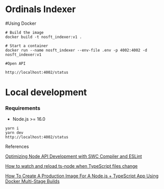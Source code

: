 # Ordinals Indexer

#Using Docker

```
# Build the image
docker build -t nosft_indexer:v1 .

# Start a container
docker run --name nosft_indexer --env-file .env -p 4002:4002 -d nosft_indexer:v1

#Open API

http://localhost:4002/status
```

# Local development

### Requirements

- Node.js >= 16.0

```
yarn i
yarn dev
http://localhost:4002/status
```

References

[Optimizing Node API Development with SWC Compiler and ESLint](https://dev.to/franciscomendes10866/how-to-setup-a-node-api-with-swc-and-eslint-1h5d)

[How to watch and reload ts-node when TypeScript files change](https://stackoverflow.com/questions/37979489/how-to-watch-and-reload-ts-node-when-typescript-files-change)

[How To Create A Production Image For A Node.js + TypeScript App Using Docker Multi-Stage Builds](https://www.andreadiotallevi.com/blog/how-to-create-a-production-image-for-a-node-typescript-app-using-docker-multi-stage-builds)
